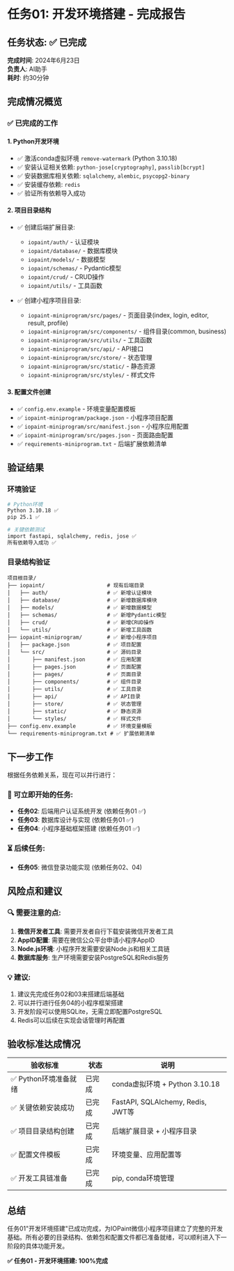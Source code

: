 # 任务01: 开发环境搭建 - 完成报告

## 任务状态: ✅ 已完成

**完成时间**: 2024年6月23日  
**负责人**: AI助手  
**耗时**: 约30分钟

## 完成情况概览

### ✅ 已完成的工作

#### 1. Python开发环境
- ✅ 激活conda虚拟环境 `remove-watermark` (Python 3.10.18)
- ✅ 安装认证相关依赖: `python-jose[cryptography]`, `passlib[bcrypt]`
- ✅ 安装数据库相关依赖: `sqlalchemy`, `alembic`, `psycopg2-binary` 
- ✅ 安装缓存依赖: `redis`
- ✅ 验证所有依赖导入成功

#### 2. 项目目录结构
- ✅ 创建后端扩展目录:
  - `iopaint/auth/` - 认证模块
  - `iopaint/database/` - 数据库模块  
  - `iopaint/models/` - 数据模型
  - `iopaint/schemas/` - Pydantic模型
  - `iopaint/crud/` - CRUD操作
  - `iopaint/utils/` - 工具函数

- ✅ 创建小程序项目目录:
  - `iopaint-miniprogram/src/pages/` - 页面目录(index, login, editor, result, profile)
  - `iopaint-miniprogram/src/components/` - 组件目录(common, business)
  - `iopaint-miniprogram/src/utils/` - 工具函数
  - `iopaint-miniprogram/src/api/` - API接口
  - `iopaint-miniprogram/src/store/` - 状态管理
  - `iopaint-miniprogram/src/static/` - 静态资源
  - `iopaint-miniprogram/src/styles/` - 样式文件

#### 3. 配置文件创建
- ✅ `config.env.example` - 环境变量配置模板
- ✅ `iopaint-miniprogram/package.json` - 小程序项目配置
- ✅ `iopaint-miniprogram/src/manifest.json` - 小程序应用配置
- ✅ `iopaint-miniprogram/src/pages.json` - 页面路由配置
- ✅ `requirements-miniprogram.txt` - 后端扩展依赖清单

## 验证结果

### 环境验证
```bash
# Python环境
Python 3.10.18 ✅
pip 25.1 ✅

# 关键依赖测试
import fastapi, sqlalchemy, redis, jose ✅
所有依赖导入成功 ✅
```

### 目录结构验证
```
项目根目录/
├── iopaint/                    # 现有后端目录
│   ├── auth/                   # ✅ 新增认证模块
│   ├── database/               # ✅ 新增数据库模块
│   ├── models/                 # ✅ 新增数据模型
│   ├── schemas/                # ✅ 新增Pydantic模型
│   ├── crud/                   # ✅ 新增CRUD操作
│   └── utils/                  # ✅ 新增工具函数
├── iopaint-miniprogram/        # ✅ 新增小程序项目
│   ├── package.json            # ✅ 项目配置
│   └── src/                    # ✅ 源码目录
│       ├── manifest.json       # ✅ 应用配置
│       ├── pages.json          # ✅ 页面配置
│       ├── pages/              # ✅ 页面目录
│       ├── components/         # ✅ 组件目录
│       ├── utils/              # ✅ 工具目录
│       ├── api/                # ✅ API目录
│       ├── store/              # ✅ 状态管理
│       ├── static/             # ✅ 静态资源
│       └── styles/             # ✅ 样式文件
├── config.env.example          # ✅ 环境变量模板
└── requirements-miniprogram.txt # ✅ 扩展依赖清单
```

## 下一步工作

根据任务依赖关系，现在可以并行进行：

### 🔄 可立即开始的任务:
- **任务02**: 后端用户认证系统开发 (依赖任务01 ✅)
- **任务03**: 数据库设计与实现 (依赖任务01 ✅)
- **任务04**: 小程序基础框架搭建 (依赖任务01 ✅)

### ⏳ 后续任务:
- **任务05**: 微信登录功能实现 (依赖任务02、04)

## 风险点和建议

### 🔍 需要注意的点:
1. **微信开发者工具**: 需要开发者自行下载安装微信开发者工具
2. **AppID配置**: 需要在微信公众平台申请小程序AppID
3. **Node.js环境**: 小程序开发需要安装Node.js和相关工具链
4. **数据库服务**: 生产环境需要安装PostgreSQL和Redis服务

### 💡 建议:
1. 建议先完成任务02和03来搭建后端基础
2. 可以并行进行任务04的小程序框架搭建
3. 开发阶段可以使用SQLite，无需立即配置PostgreSQL
4. Redis可以后续在实现会话管理时再配置

## 验收标准达成情况

| 验收标准 | 状态 | 说明 |
|---------|------|------|
| ✅ Python环境准备就绪 | 已完成 | conda虚拟环境 + Python 3.10.18 |
| ✅ 关键依赖安装成功 | 已完成 | FastAPI, SQLAlchemy, Redis, JWT等 |
| ✅ 项目目录结构创建 | 已完成 | 后端扩展目录 + 小程序目录 |
| ✅ 配置文件模板 | 已完成 | 环境变量、应用配置等 |
| ✅ 开发工具链准备 | 已完成 | pip, conda环境管理 |

## 总结

任务01"开发环境搭建"已成功完成，为IOPaint微信小程序项目建立了完整的开发基础。所有必要的目录结构、依赖包和配置文件都已准备就绪，可以顺利进入下一阶段的具体功能开发。

**✅ 任务01 - 开发环境搭建: 100%完成** 